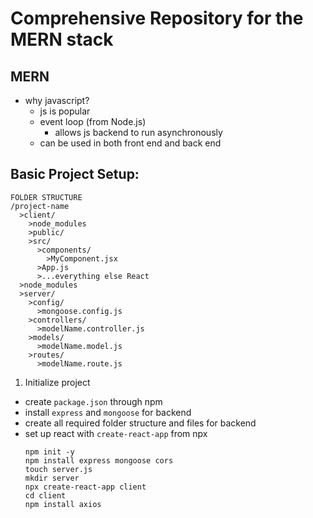 # Comprehensive Repository for the MERN stack
## MERN
- why javascript?
  - js is popular
  - event loop (from Node.js)
    - allows js backend to run asynchronously
  - can be used in both front end and back end


## Basic Project Setup:
```
FOLDER STRUCTURE
/project-name
  >client/
    >node_modules
    >public/
    >src/
      >components/
        >MyComponent.jsx
      >App.js
      >...everything else React
  >node_modules
  >server/
    >config/
      >mongoose.config.js
    >controllers/
      >modelName.controller.js
    >models/
      >modelName.model.js
    >routes/
      >modelName.route.js
```
1. Initialize project
  - create `package.json` through npm
  - install `express` and `mongoose` for backend
  - create all required folder structure and files for backend
  - set up react with `create-react-app` from npx
    ```
    npm init -y
    npm install express mongoose cors
    touch server.js
    mkdir server
    npx create-react-app client 
    cd client
    npm install axios
    ```